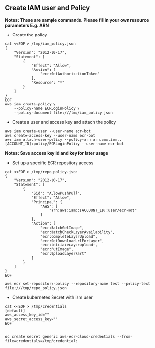 ## Create IAM user and Policy

**Notes: These are sample commands. Please fill in your own resource parameters E.g. ARN**

* Create the policy

```
cat <<EOF > /tmp/iam_policy.json
{
    "Version": "2012-10-17",
    "Statement": [
        {
            "Effect": "Allow",
            "Action": [
                "ecr:GetAuthorizationToken"
            ],
            "Resource": "*"
        }
    ]
}
EOF
aws iam create-policy \
    --policy-name ECRLoginPolicy \
    --policy-document file:///tmp/iam_policy.json
```    

* Create a user and access key and attach the policy

```
aws iam create-user --user-name ecr-bot
aws create-access-key --user-name ecr-bot
aws iam attach-user-policy --policy-arn arn:aws:iam::[ACCOUNT_ID]:policy/ECRLoginPolicy --user-name ecr-bot
```

**Notes: Save access key id and key for later usage**


* Set up a specific ECR repository access

```
cat <<EOF > /tmp/repo_policy.json
{
    "Version": "2012-10-17",
    "Statement": [
        {
            "Sid": "AllowPushPull",
            "Effect": "Allow",
            "Principal": {
                "AWS": [
                    "arn:aws:iam::[ACCOUNT_ID]:user/ecr-bot"
                ]
            },
            "Action": [
                "ecr:BatchGetImage",
                "ecr:BatchCheckLayerAvailability",
                "ecr:CompleteLayerUpload",
                "ecr:GetDownloadUrlForLayer",
                "ecr:InitiateLayerUpload",
                "ecr:PutImage",
                "ecr:UploadLayerPart"
            ]
        }
    ]
}
EOF

aws ecr set-repository-policy --repository-name test --policy-text file:///tmp/repo_policy.json
```

* Create kubernetes Secret with iam user

```
cat <<EOF > /tmp/credentials
[default]
aws_access_key_id=""
aws_secret_access_key=""
EOF


oc create secret generic aws-ecr-cloud-credentials --from-file=credentials=/tmp/credentials
```